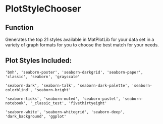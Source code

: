 # PlotStyleChooser

## Function

Generates the top 21 styles available in MatPlotLib for your data set in a variety of graph formats for you to choose the best match for your needs.

## Plot Styles Included:
```
'bmh', 'seaborn-poster', 'seaborn-darkgrid', 'seaborn-paper', 'classic', 'seaborn', 'grayscale' 

'seaborn-dark', 'seaborn-talk', 'seaborn-dark-palette', 'seaborn-colorblind', 'seaborn-bright' 

'seaborn-ticks', 'seaborn-muted', 'seaborn-pastel', 'seaborn-notebook', '_classic_test', 'fivethirtyeight' 

'seaborn-white', 'seaborn-whitegrid', 'seaborn-deep', 'dark_background', 'ggplot'
```
